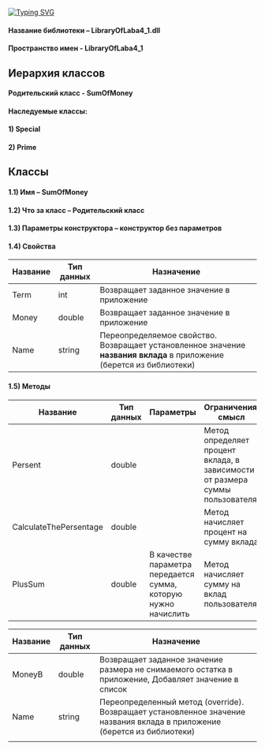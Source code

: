 [![Typing SVG](https://readme-typing-svg.herokuapp.com?color=%2336BCF7&lines=Описание+библиотеки+классов)](https://git.io/typing-svg)
#### Название библиотеки – LibraryOfLaba4_1.dll
#### Пространство имен - LibraryOfLaba4_1
## Иерархия классов
#### Родительский класс - SumOfMoney
#### Наследуемые классы: 
#### 1) Special
#### 2) Prime
## Классы
#### 1.1) Имя – SumOfMoney
#### 1.2) Что за класс – Родительский класс
#### 1.3) Параметры конструктора – конструктор без параметров
#### 1.4) Свойства

|   Название    |   Тип данных  |                   Назначение                                                                                              |
| ------------- | ------------- | ------------------------------------------------------------------------------------------------------------------------  |
|   Term        |     int       | Возвращает заданное значение в приложение                                                                                 |
|   Money       |     double    | Возвращает заданное значение в приложение                                                                                 |
|   Name        |     string    | Переопределяемое свойство. Возвращает установленное значение **названия вклада** в приложение (берется из библиотеки)     |                                                                                                                                                          
#### 1.5) Методы
|         Название           |  Тип данных   |               Параметры                    |                      Ограничения, смысл                                       |
| -------------------------- | ------------- | ------------------------------------------ | ----------------------------------------------------------------------------  |
|   Persent                  |     double    |                                            |  Метод определяет процент вклада, в зависимости от размера суммы пользователя
|   CalculateThePersentage   |     double    |                                            |  Метод начисляет процент на сумму вклада
|   PlusSum                  |     double    | В качестве параметра передается сумма, которую нужно начислить |  Метод начисляет сумму на вклад пользователя




|   Название    |   Тип данных  |                   Назначение                                                                                              |
| ------------- | ------------- | ------------------------------------------------------------------------------------------------------------------------  |
|   MoneyB      |     double    | Возвращает заданное значение размера не снимаемого  остатка в приложение, Добавляет значение в список                     |
|   Name        |     string    | Переопределенный метод (override). Возвращает установленное значение названия вклада в приложение (берется из библиотеки) |
                                                                                                                                                            |


